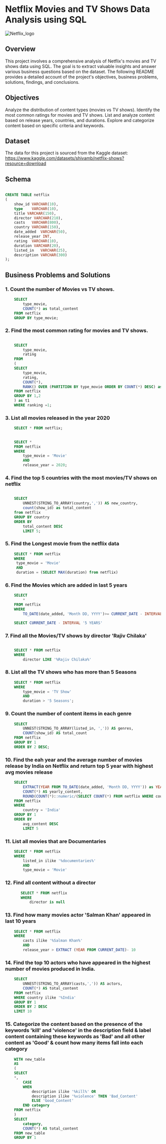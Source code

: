 # Netflix Movies and TV Shows Data Analysis using SQL

![Netflix_logo](https://github.com/Mgit125/Netflix-SQL-Project/blob/main/N.png)

## Overview
This project involves a comprehensive analysis of Netflix's movies and TV shows data using SQL. The goal is to extract valuable insights and answer various business questions based on the dataset. The following README provides a detailed account of the project's objectives, business problems, solutions, findings, and conclusions.
## Objectives
Analyze the distribution of content types (movies vs TV shows).
Identify the most common ratings for movies and TV shows.
List and analyze content based on release years, countries, and durations.
Explore and categorize content based on specific criteria and keywords.
## Dataset
The data for this project is sourced from the Kaggle dataset:
 https://www.kaggle.com/datasets/shivamb/netflix-shows?resource=download

## Schema

```sql

CREATE TABLE netflix
(
	show_id	VARCHAR(10),
	type	VARCHAR(10),
	title VARCHAR(150),	
	director VARCHAR(210),	
	casts	VARCHAR(800),
	country	VARCHAR(150),
	date_added	VARCHAR(50),
	release_year INT,	
	rating	VARCHAR(10),
	duration VARCHAR(20),	
	listed_in	VARCHAR(25),
	description VARCHAR(300)
);

```

## Business Problems and Solutions

### 1. Count the number of Movies vs TV shows.
```sql
	SELECT 
		type_movie,
		COUNT(*) as total_content
	FROM netflix
	GROUP BY type_movie;
```

### 2. Find the most common rating for movies and TV shows.

```sql

	SELECT 
		type_movie,
		rating
	FROM 
	(
	SELECT 
		type_movie,
		rating,
		COUNT(*),
		RANK() OVER (PARTITION BY type_movie ORDER BY COUNT(*) DESC) as ranking
	FROM netflix
	GROUP BY 1,2
	) as t1
	WHERE ranking =1;
```
### 3. List all movies released in the year 2020

```sql
	SELECT * FROM netflix;
	
	
	SELECT *
	FROM netflix
	WHERE
		type_movie = 'Movie' 
		AND 
		release_year = 2020;
```

### 4. Find the top 5 countries with the most movies/TV shows on netflix

```sql

	SELECT 
		UNNEST(STRING_TO_ARRAY(country,',')) AS new_country,
		count(show_id) as total_content
	from netflix
	GROUP BY country
	ORDER BY 
		total_content DESC
		LIMIT 5;
```


### 5. Find the Longest movie from the netflix data

```sql
	SELECT * FROM netflix
	WHERE
	 type_movie = 'Movie'
	 AND
	 duration = (SELECT MAX(duration) from netflix)
 ```


### 6. Find the Movies which are added in last 5 years
```sql
	SELECT 
		*
	FROM netflix
	WHERE 
		TO_DATE(date_added, 'Month DD, YYYY')>= CURRENT_DATE - INTERVAL '5 YEARS'

	SELECT CURRENT_DATE - INTERVAL '5 YEARS'
```

### 7. Find all the Movies/TV shows by director 'Rajiv Chilaka'
```sql

	SELECT * FROM netflix
	WHERE
		director LIKE '%Rajiv Chilaka%'
```
### 8. List all the TV shows who has more than 5 Seasons
```sql
	SELECT * FROM netflix
	WHERE
		type_movie = 'TV Show'
		AND
		duration > '5 Seasons';
```
### 9. Count the number of content items in each genre

```sql
	SELECT 
		UNNEST(STRING_TO_ARRAY(listed_in, ',')) AS genres,
		COUNT(show_id) AS total_count
	FROM netflix
	GROUP BY 1
	ORDER BY 2 DESC;
```

### 10. Find the eah year and the average number of movies release by India on Netflix and return top 5 year with highest avg movies release

```sql
	SELECT 
		EXTRACT(YEAR FROM TO_DATE(date_added, 'Month DD, YYYY')) as YEAR,
		COUNT(*) AS yearly_content,
		ROUND(COUNT(*)::numeric/(SELECT COUNT(*) FROM netflix WHERE country = 'India')::numeric * 100, 2) AS avg_content
	FROM netflix
	WHERE
		country = 'India'
	GROUP BY 1
	ORDER BY 
		avg_content DESC
		LIMIT 5
```	
	
### 11. List all movies that are Documentaries

```sql
	SELECT * FROM netflix
	WHERE
		listed_in ilike '%documentaries%'
		AND
		type_movie = 'Movie'
```


### 12. Find all content without a director

 ```sql
		SELECT * FROM netflix
		WHERE
			director is null
```

### 13. Find how many movies actor 'Salman Khan' appeared in last 10 years

```sql
	SELECT * FROM netflix
	WHERE 
		casts ilike '%Salman Khan%'
		AND
		release_year > EXTRACT (YEAR FROM CURRENT_DATE)- 10

```

### 14. Find the top 10 actors who have appeared in the highest number of movies produced in India.

```sql
	SELECT 
		UNNEST(STRING_TO_ARRAY(casts,',')) AS actors,
		COUNT(*) AS total_content
	FROM netflix
	WHERE country ilike '%India'
	GROUP BY 1
	ORDER BY 2 DESC
	LIMIT 10
```

### 15. Categorize the content based on the presence of the keywords 'kill' and 'violence' in the description field & label content containing these keywords as 'Bad' and all other content as 'Good' & count how many items fall into  each category

```sql
	WITH new_table
	AS
	(
	SELECT
	*,
		CASE
		WHEN
			description ilike '%kill%' OR
			description ilike '%violence' THEN 'Bad_Content'
			ELSE 'Good_Content'
		END category
	FROM netflix
	)
	SELECT 
		category,
		COUNT(*) AS total_content
	FROM new_table
	GROUP BY 1

```









